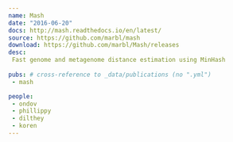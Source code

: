 ```yaml
---
name: Mash
date: "2016-06-20"
docs: http://mash.readthedocs.io/en/latest/
source: https://github.com/marbl/mash
download: https://github.com/marbl/Mash/releases
desc:
 Fast genome and metagenome distance estimation using MinHash
 
pubs: # cross-reference to _data/publications (no ".yml")
 - mash

people:
 - ondov
 - phillippy
 - dilthey
 - koren
---
```

